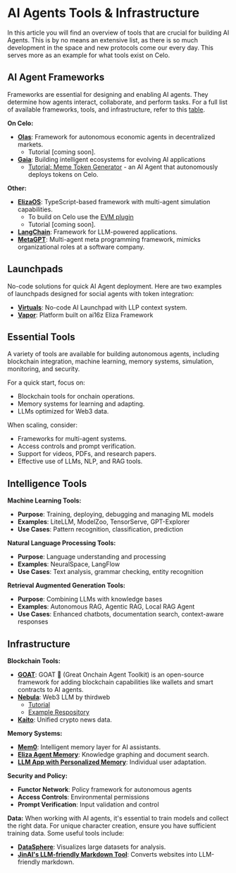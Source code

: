 # AI Agents Tools & Infrastructure

In this article you will find an overview of tools that are crucial for building AI Agents. This is by no means an extensive list, as there is so much development in the space and new protocols come our every day. This serves more as an example for what tools exist on Celo.


## AI Agent Frameworks 

Frameworks are essential for designing and enabling AI agents. They determine how agents interact, collaborate, and perform tasks. For a full list of available frameworks, tools, and infrastructure, refer to this [table](https://www.aiagenttoolkit.xyz/).

**On Celo:**
- [**Olas**](https://docs.autonolas.network/open-autonomy/): Framework for autonomous economic agents in decentralized markets.
    - Tutorial [coming soon].
- [**Gaia**](https://www.gaianet.ai/): Building intelligent ecosystems for evolving AI applications 
    - [Tutorial: Meme Token Generator](https://github.com/harishkotra/celo-token-agent) - an AI Agent that autonomously deploys tokens on Celo.

**Other:**
- [**ElizaOS**](https://elizaos.github.io/eliza/): TypeScript-based framework with multi-agent simulation capabilities. 
    - To build on Celo use the [EVM plugin](https://github.com/elizaOS/eliza/tree/main/packages/plugin-evm) 
    - Tutorial [coming soon].
- [**LangChain**](https://www.langchain.com/): Framework for LLM-powered applications.
- [**MetaGPT**](https://github.com/geekan/MetaGPT): Multi-agent meta programming framework, mimicks organizational roles at a software company.

## Launchpads 

No-code solutions for quick AI Agent deployment. Here are two examples of launchpads designed for social agents with token integration:

- [**Virtuals**](https://app.virtuals.io/): No-code AI Launchpad with LLP context system.
- [**Vapor**](https://alpha.vaporware.fun/): Platform built on ai16z Eliza Framework

## Essential Tools

A variety of tools are available for building autonomous agents, including blockchain integration, machine learning, memory systems, simulation, monitoring, and security. 

For a quick start, focus on:
- Blockchain tools for onchain operations.
- Memory systems for learning and adapting.
- LLMs optimized for Web3 data.

When scaling, consider:

- Frameworks for multi-agent systems.
- Access controls and prompt verification.
- Support for videos, PDFs, and research papers.
- Effective use of LLMs, NLP, and RAG tools.

## Intelligence Tools 

**Machine Learning Tools:**
- **Purpose**: Training, deploying, debugging and managing ML models
- **Examples**: LiteLLM, ModelZoo, TensorServe, GPT-Explorer
- **Use Cases**: Pattern recognition, classification, prediction

**Natural Language Processing Tools:**
- **Purpose**: Language understanding and processing
- **Examples**: NeuralSpace, LangFlow
- **Use Cases**: Text analysis, grammar checking, entity recognition

**Retrieval Augmented Generation Tools:**
- **Purpose**: Combining LLMs with knowledge bases
- **Examples**: Autonomous RAG, Agentic RAG, Local RAG Agent
- **Use Cases**: Enhanced chatbots, documentation search, context-aware responses

## Infrastructure 

**Blockchain Tools:**
- **[GOAT](https://ohmygoat.dev/introduction)**: GOAT 🐐 (Great Onchain Agent Toolkit) is an open-source framework for adding blockchain capabilities like wallets and smart contracts to AI agents.
- **[Nebula](https://portal.thirdweb.com/nebula)**: Web3 LLM by thirdweb 
  - [Tutorial](https://www.youtube.com/watch?v=FeubfHwfJcM)
  - [Example Respository](https://github.com/cromewar/nebula-telegram-demo)
- **[Kaito](https://www.kaito.ai/)**: Unified crypto news data.

**Memory Systems:**
- **[Mem0](https://github.com/mem0ai/mem0)**: Intelligent memory layer for AI assistants.
- **[Eliza Agent Memory](https://github.com/elizaOS/agentmemory)**: Knowledge graphing and document search.
- **[LLM App with Personalized Memory](https://github.com/Shubhamsaboo/awesome-llm-apps/tree/main/llm_apps_with_memory_tutorials/llm_app_personalized_memory)**: Individual user adaptation.

**Security and Policy:**
- **Functor Network**: Policy framework for autonomous agents
- **Access Controls**: Environmental permissions
- **Prompt Verification**: Input validation and control

**Data:**
When working with AI agents, it's essential to train models and collect the right data. For unique character creation, ensure you have sufficient training data. Some useful tools include:
- **[DataSphere](https://github.com/datasphere/datasphere)**: Visualizes large datasets for analysis.
- **[JinAI's LLM-friendly Markdown Tool](https://github.com/jina-ai/serve)**: Converts websites into LLM-friendly markdown.